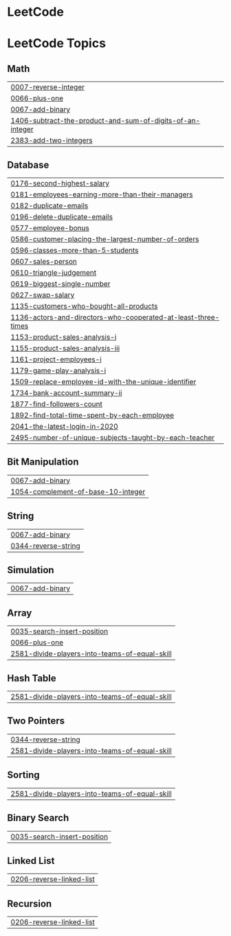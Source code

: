 # LeetCode
<!---LeetCode Topics Start-->
# LeetCode Topics
## Math
|  |
| ------- |
| [0007-reverse-integer](https://github.com/Pranav0913/LeetCode/tree/master/0007-reverse-integer) |
| [0066-plus-one](https://github.com/Pranav0913/LeetCode/tree/master/0066-plus-one) |
| [0067-add-binary](https://github.com/Pranav0913/LeetCode/tree/master/0067-add-binary) |
| [1406-subtract-the-product-and-sum-of-digits-of-an-integer](https://github.com/Pranav0913/LeetCode/tree/master/1406-subtract-the-product-and-sum-of-digits-of-an-integer) |
| [2383-add-two-integers](https://github.com/Pranav0913/LeetCode/tree/master/2383-add-two-integers) |
## Database
|  |
| ------- |
| [0176-second-highest-salary](https://github.com/Pranav0913/LeetCode/tree/master/0176-second-highest-salary) |
| [0181-employees-earning-more-than-their-managers](https://github.com/Pranav0913/LeetCode/tree/master/0181-employees-earning-more-than-their-managers) |
| [0182-duplicate-emails](https://github.com/Pranav0913/LeetCode/tree/master/0182-duplicate-emails) |
| [0196-delete-duplicate-emails](https://github.com/Pranav0913/LeetCode/tree/master/0196-delete-duplicate-emails) |
| [0577-employee-bonus](https://github.com/Pranav0913/LeetCode/tree/master/0577-employee-bonus) |
| [0586-customer-placing-the-largest-number-of-orders](https://github.com/Pranav0913/LeetCode/tree/master/0586-customer-placing-the-largest-number-of-orders) |
| [0596-classes-more-than-5-students](https://github.com/Pranav0913/LeetCode/tree/master/0596-classes-more-than-5-students) |
| [0607-sales-person](https://github.com/Pranav0913/LeetCode/tree/master/0607-sales-person) |
| [0610-triangle-judgement](https://github.com/Pranav0913/LeetCode/tree/master/0610-triangle-judgement) |
| [0619-biggest-single-number](https://github.com/Pranav0913/LeetCode/tree/master/0619-biggest-single-number) |
| [0627-swap-salary](https://github.com/Pranav0913/LeetCode/tree/master/0627-swap-salary) |
| [1135-customers-who-bought-all-products](https://github.com/Pranav0913/LeetCode/tree/master/1135-customers-who-bought-all-products) |
| [1136-actors-and-directors-who-cooperated-at-least-three-times](https://github.com/Pranav0913/LeetCode/tree/master/1136-actors-and-directors-who-cooperated-at-least-three-times) |
| [1153-product-sales-analysis-i](https://github.com/Pranav0913/LeetCode/tree/master/1153-product-sales-analysis-i) |
| [1155-product-sales-analysis-iii](https://github.com/Pranav0913/LeetCode/tree/master/1155-product-sales-analysis-iii) |
| [1161-project-employees-i](https://github.com/Pranav0913/LeetCode/tree/master/1161-project-employees-i) |
| [1179-game-play-analysis-i](https://github.com/Pranav0913/LeetCode/tree/master/1179-game-play-analysis-i) |
| [1509-replace-employee-id-with-the-unique-identifier](https://github.com/Pranav0913/LeetCode/tree/master/1509-replace-employee-id-with-the-unique-identifier) |
| [1734-bank-account-summary-ii](https://github.com/Pranav0913/LeetCode/tree/master/1734-bank-account-summary-ii) |
| [1877-find-followers-count](https://github.com/Pranav0913/LeetCode/tree/master/1877-find-followers-count) |
| [1892-find-total-time-spent-by-each-employee](https://github.com/Pranav0913/LeetCode/tree/master/1892-find-total-time-spent-by-each-employee) |
| [2041-the-latest-login-in-2020](https://github.com/Pranav0913/LeetCode/tree/master/2041-the-latest-login-in-2020) |
| [2495-number-of-unique-subjects-taught-by-each-teacher](https://github.com/Pranav0913/LeetCode/tree/master/2495-number-of-unique-subjects-taught-by-each-teacher) |
## Bit Manipulation
|  |
| ------- |
| [0067-add-binary](https://github.com/Pranav0913/LeetCode/tree/master/0067-add-binary) |
| [1054-complement-of-base-10-integer](https://github.com/Pranav0913/LeetCode/tree/master/1054-complement-of-base-10-integer) |
## String
|  |
| ------- |
| [0067-add-binary](https://github.com/Pranav0913/LeetCode/tree/master/0067-add-binary) |
| [0344-reverse-string](https://github.com/Pranav0913/LeetCode/tree/master/0344-reverse-string) |
## Simulation
|  |
| ------- |
| [0067-add-binary](https://github.com/Pranav0913/LeetCode/tree/master/0067-add-binary) |
## Array
|  |
| ------- |
| [0035-search-insert-position](https://github.com/Pranav0913/LeetCode/tree/master/0035-search-insert-position) |
| [0066-plus-one](https://github.com/Pranav0913/LeetCode/tree/master/0066-plus-one) |
| [2581-divide-players-into-teams-of-equal-skill](https://github.com/Pranav0913/LeetCode/tree/master/2581-divide-players-into-teams-of-equal-skill) |
## Hash Table
|  |
| ------- |
| [2581-divide-players-into-teams-of-equal-skill](https://github.com/Pranav0913/LeetCode/tree/master/2581-divide-players-into-teams-of-equal-skill) |
## Two Pointers
|  |
| ------- |
| [0344-reverse-string](https://github.com/Pranav0913/LeetCode/tree/master/0344-reverse-string) |
| [2581-divide-players-into-teams-of-equal-skill](https://github.com/Pranav0913/LeetCode/tree/master/2581-divide-players-into-teams-of-equal-skill) |
## Sorting
|  |
| ------- |
| [2581-divide-players-into-teams-of-equal-skill](https://github.com/Pranav0913/LeetCode/tree/master/2581-divide-players-into-teams-of-equal-skill) |
## Binary Search
|  |
| ------- |
| [0035-search-insert-position](https://github.com/Pranav0913/LeetCode/tree/master/0035-search-insert-position) |
## Linked List
|  |
| ------- |
| [0206-reverse-linked-list](https://github.com/Pranav0913/LeetCode/tree/master/0206-reverse-linked-list) |
## Recursion
|  |
| ------- |
| [0206-reverse-linked-list](https://github.com/Pranav0913/LeetCode/tree/master/0206-reverse-linked-list) |
<!---LeetCode Topics End-->
